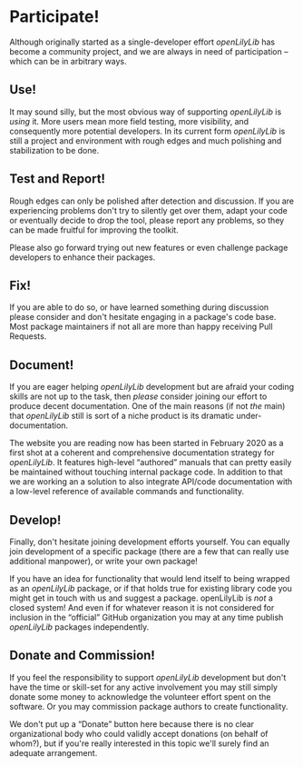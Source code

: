 # Participate!

Although originally started as a single-developer effort *openLilyLib* has
become a community project, and we are always in need of participation &ndash;
which can be in arbitrary ways.

## Use!

It may sound silly, but the most obvious way of supporting *openLilyLib* is
*using* it. More users mean more field testing, more visibility, and
consequently more potential developers. In its current form *openLilyLib* is
still a project and environment with rough edges and much polishing and
stabilization to be done.

## Test and Report!

Rough edges can only be polished after detection and discussion. If you are
experiencing problems don't try to silently get over them, adapt your code or
eventually decide to drop the tool, please report any problems, so they can be
made fruitful for improving the toolkit.

Please also go forward trying out new features or even challenge package
developers to enhance their packages.

## Fix!

If you are able to do so, or have learned something during discussion please
consider and don't hesitate engaging in a package's code base. Most package
maintainers if not all are more than happy receiving Pull Requests.

## Document!

If you are eager helping *openLilyLib* development but are afraid your coding
skills are not up to the task, then *please* consider joining our effort to
produce decent documentation. One of the main reasons (if not *the* main) that
*openLilyLib* still is sort of a niche product is its dramatic
under-documentation.

The website you are reading now has been started in February 2020 as a first
shot at a coherent and comprehensive documentation strategy for *openLilyLib*.
It features high-level “authored” manuals that can pretty easily be maintained
without touching internal package code. In addition to that we are working an a
solution to also integrate API/code documentation with a low-level reference of
available commands and functionality.

## Develop!

Finally, don't hesitate joining development efforts yourself. You can equally
join development of a specific package (there are a few that can really use
additional manpower), or write your own package!

If you have an idea for functionality that would lend itself to being wrapped as
an *openLilyLib* package, or if that holds true for existing library code you
might get in touch with us and suggest a package. openLilyLib is *not* a closed
system! And even if for whatever reason it is not considered for inclusion in
the “official” GitHub organization you may at any time publish *openLilyLib*
packages independently.

## Donate and Commission!

If you feel the responsibility to support *openLilyLib* development but don't
have the time or skill-set for any active involvement you may still simply
donate some money to acknowledge the volunteer effort spent on the software. Or
you may commission package authors to create functionality.

We don't put up a “Donate” button here because there is no clear organizational
body who could validly accept donations (on behalf of whom?), but if you're
really interested in this topic we'll surely find an adequate arrangement.